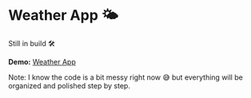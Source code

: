 # Weather App 🌤️

Still in build 🛠️

**Demo:** [Weather App](https://taky5566.github.io/weather-app/)

Note: I know the code is a bit messy right now 😅 but everything will be organized and polished step by step.
